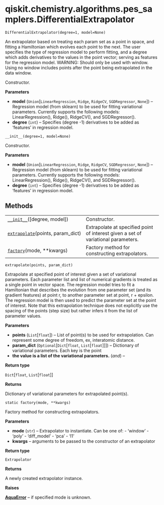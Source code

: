 # qiskit.chemistry.algorithms.pes\_samplers.DifferentialExtrapolator

`DifferentialExtrapolator(degree=1, model=None)`

An extrapolator based on treating each param set as a point in space, and fitting a Hamiltonian which evolves each point to the next. The user specifies the type of regression model to perform fitting, and a degree which adds derivatives to the values in the point vector; serving as features for the regression model. WARNING: Should only be used with window. Using no window includes points after the point being extrapolated in the data window.

Constructor.

**Parameters**

*   **model** (`Union`\[`LinearRegression`, `Ridge`, `RidgeCV`, `SGDRegressor`, `None`]) – Regression model (from sklearn) to be used for fitting variational parameters. Currently supports the following models: LinearRegression(), Ridge(), RidgeCV(), and SGDRegressor().
*   **degree** (`int`) – Specifies (degree -1) derivatives to be added as ‘features’ in regression model.

`__init__(degree=1, model=None)`

Constructor.

**Parameters**

*   **model** (`Union`\[`LinearRegression`, `Ridge`, `RidgeCV`, `SGDRegressor`, `None`]) – Regression model (from sklearn) to be used for fitting variational parameters. Currently supports the following models: LinearRegression(), Ridge(), RidgeCV(), and SGDRegressor().
*   **degree** (`int`) – Specifies (degree -1) derivatives to be added as ‘features’ in regression model.

## Methods

|                                                                                                                                                                                                      |                                                                                   |
| ---------------------------------------------------------------------------------------------------------------------------------------------------------------------------------------------------- | --------------------------------------------------------------------------------- |
| [`__init__`](#qiskit.chemistry.algorithms.pes_samplers.DifferentialExtrapolator.__init__ "qiskit.chemistry.algorithms.pes_samplers.DifferentialExtrapolator.__init__")(\[degree, model])             | Constructor.                                                                      |
| [`extrapolate`](#qiskit.chemistry.algorithms.pes_samplers.DifferentialExtrapolator.extrapolate "qiskit.chemistry.algorithms.pes_samplers.DifferentialExtrapolator.extrapolate")(points, param\_dict) | Extrapolate at specified point of interest given a set of variational parameters. |
| [`factory`](#qiskit.chemistry.algorithms.pes_samplers.DifferentialExtrapolator.factory "qiskit.chemistry.algorithms.pes_samplers.DifferentialExtrapolator.factory")(mode, \*\*kwargs)                | Factory method for constructing extrapolators.                                    |

`extrapolate(points, param_dict)`

Extrapolate at specified point of interest given a set of variational parameters. Each parameter list and list of numerical gradients is treated as a single point in vector space. The regression model tries to fit a Hamiltonian that describes the evolution from one parameter set (and its gradient features) at point r, to another parameter set at point, r + epsilon. The regression model is then used to predict the parameter set at the point of interest. Note that this extrapolation technique does not explicitly use the spacing of the points (step size) but rather infers it from the list of parameter values.

**Parameters**

*   **points** (`List`\[`float`]) – List of point(s) to be used for extrapolation. Can represent some degree of freedom, ex, interatomic distance.
*   **param\_dict** (`Optional`\[`Dict`\[`float`, `List`\[`float`]]]) – Dictionary of variational parameters. Each key is the point
*   **the value is a list of the variational parameters.** (*and*) –

**Return type**

`Dict`\[`float`, `List`\[`float`]]

**Returns**

Dictionary of variational parameters for extrapolated point(s).

`static factory(mode, **kwargs)`

Factory method for constructing extrapolators.

**Parameters**

*   **mode** (`str`) – Extrapolator to instantiate. Can be one of: - ‘window’ - ‘poly’ - ‘diff\_model’ - ‘pca’ - ‘l1’
*   **kwargs** – arguments to be passed to the constructor of an extrapolator

**Return type**

`Extrapolator`

**Returns**

A newly created extrapolator instance.

**Raises**

[**AquaError**](qiskit.aqua.AquaError#qiskit.aqua.AquaError "qiskit.aqua.AquaError") – if specified mode is unknown.
